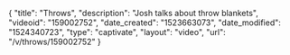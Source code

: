 {
    "title": "Throws",
    "description": "Josh talks about throw blankets",
    "videoid": "159002752",
    "date_created": "1523663073",
    "date_modified": "1524340723",
    "type": "captivate",
    "layout": "video",
    "url": "\/v\/throws\/159002752"
}